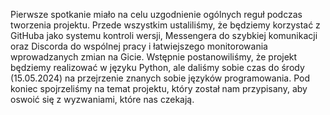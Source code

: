Pierwsze spotkanie miało na celu uzgodnienie ogólnych reguł podczas tworzenia projektu.
Przede wszystkim ustaliliśmy, że będziemy korzystać z GitHuba jako systemu kontroli wersji, Messengera do szybkiej komunikacji oraz Discorda do wspólnej pracy i łatwiejszego monitorowania wprowadzanych zmian na Gicie.
Wstępnie postanowiliśmy, że projekt będziemy realizować w języku Python, ale daliśmy sobie czas do środy (15.05.2024) na przejrzenie znanych sobie języków programowania.
Pod koniec spojrzeliśmy na temat projektu, który został nam przypisany, aby oswoić się z wyzwaniami, które nas czekają.